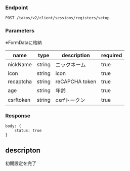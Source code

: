 ### Endpoint

```
POST /takos/v2/client/sessions/registers/setup
```

### Parameters

※FormDataに格納

| name      | type   | description    | required |
| --------- | ------ | -------------- | -------- |
| nickName  | string | ニックネーム   | true     |
| icon      | string | icon           | true     |
| recaptcha | string | reCAPCHA token | true     |
| age       | string | 年齢           | true     |
| csrftoken | string | csrfトークン   | true     |

### Response

```
body: {
    status: true
}
```

## descripton

初期設定を完了
